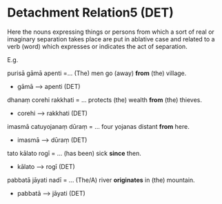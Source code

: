 # Detachment Relation5 (DET)
Here the nouns expressing things or persons from which a sort of real or imaginary separation takes place are put in ablative case and related to a verb (word) which expresses or indicates the act of separation.

E.g. 

purisā gāmā apenti =... (The) men go (away) **from** (the) village.
- gāmā ——> apenti (DET)

dhanaṃ corehi rakkhati = ... protects (the) wealth **from** (the) thieves. 
- corehi ——> rakkhati (DET)

imasmā catuyojanaṃ dūraṃ = ... four yojanas distant **from** here.
- imasmā ——> dūraṃ (DET)

tato kālato rogī = ... (has been) sick **since** then.
- kālato ——> rogī (DET)

pabbatā jāyati nadī = ... (The/A) river **originates** in (the) mountain.
- pabbatā ——> jāyati (DET)